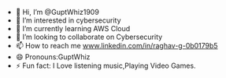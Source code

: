 - 👋 Hi, I’m @GuptWhiz1909
- 👀 I’m interested in cybersecurity
- 🌱 I’m currently learning AWS Cloud
- 💞️ I’m looking to collaborate on Cybersecurity
- 📫 How to reach me www.linkedin.com/in/raghav-g-0b0179b5
- 😄 Pronouns:GuptWhiz
- ⚡ Fun fact: I Love listening music,Playing Video Games.

<!---
GuptWhiz1909/GuptWhiz1909 is a ✨ special ✨ repository because its `README.md` (this file) appears on your GitHub profile.
You can click the Preview link to take a look at your changes.
--->
